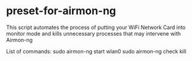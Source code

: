 # preset-for-airmon-ng
This script automates the process of putting your WiFi Network Card into monitor mode and kills unnecessary processes that may intervene with Airmon-ng

List of commands:
sudo airmon-ng start wlan0
sudo airmon-ng check kill
